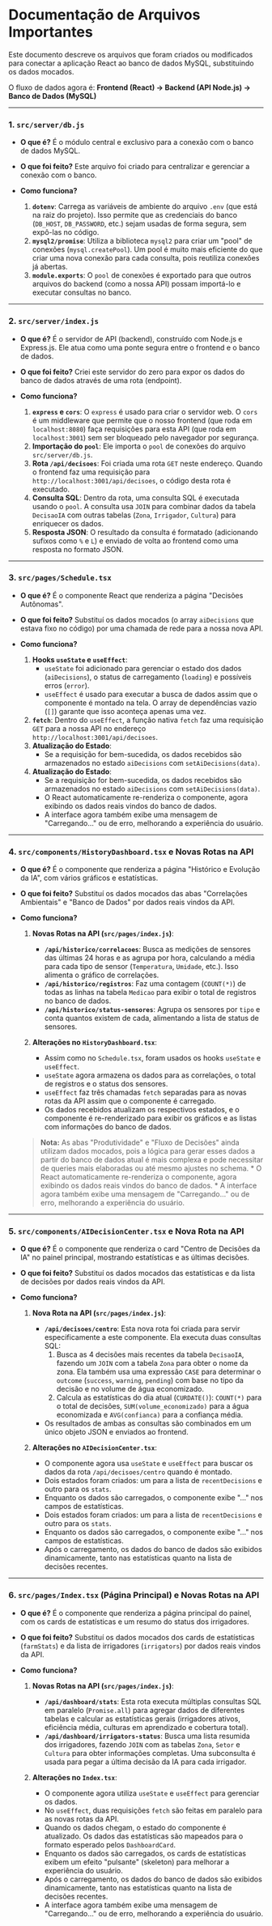 # Documentação de Arquivos Importantes

Este documento descreve os arquivos que foram criados ou modificados para conectar a aplicação React ao banco de dados MySQL, substituindo os dados mocados.

O fluxo de dados agora é:
**Frontend (React) → Backend (API Node.js) → Banco de Dados (MySQL)**

---

### 1. `src/server/db.js`

*   **O que é?**
    É o módulo central e exclusivo para a conexão com o banco de dados MySQL.

*   **O que foi feito?**
    Este arquivo foi criado para centralizar e gerenciar a conexão com o banco.

*   **Como funciona?**
    1.  **`dotenv`**: Carrega as variáveis de ambiente do arquivo `.env` (que está na raiz do projeto). Isso permite que as credenciais do banco (`DB_HOST`, `DB_PASSWORD`, etc.) sejam usadas de forma segura, sem expô-las no código.
    2.  **`mysql2/promise`**: Utiliza a biblioteca `mysql2` para criar um "pool" de conexões (`mysql.createPool`). Um pool é muito mais eficiente do que criar uma nova conexão para cada consulta, pois reutiliza conexões já abertas.
    3.  **`module.exports`**: O `pool` de conexões é exportado para que outros arquivos do backend (como a nossa API) possam importá-lo e executar consultas no banco.

---

### 2. `src/server/index.js`

*   **O que é?**
    É o servidor de API (backend), construído com Node.js e Express.js. Ele atua como uma ponte segura entre o frontend e o banco de dados.

*   **O que foi feito?**
    Criei este servidor do zero para expor os dados do banco de dados através de uma rota (endpoint).

*   **Como funciona?**
    1.  **`express` e `cors`**: O `express` é usado para criar o servidor web. O `cors` é um middleware que permite que o nosso frontend (que roda em `localhost:8080`) faça requisições para esta API (que roda em `localhost:3001`) sem ser bloqueado pelo navegador por segurança.
    2.  **Importação do `pool`**: Ele importa o `pool` de conexões do arquivo `src/server/db.js`.
    3.  **Rota `/api/decisoes`**: Foi criada uma rota `GET` neste endereço. Quando o frontend faz uma requisição para `http://localhost:3001/api/decisoes`, o código desta rota é executado.
    4.  **Consulta SQL**: Dentro da rota, uma consulta SQL é executada usando o `pool`. A consulta usa `JOIN` para combinar dados da tabela `DecisaoIA` com outras tabelas (`Zona`, `Irrigador`, `Cultura`) para enriquecer os dados.
    5.  **Resposta JSON**: O resultado da consulta é formatado (adicionando sufixos como `%` e `L`) e enviado de volta ao frontend como uma resposta no formato JSON.

---

### 3. `src/pages/Schedule.tsx`

*   **O que é?**
    É o componente React que renderiza a página "Decisões Autônomas".

*   **O que foi feito?**
    Substituí os dados mocados (o array `aiDecisions` que estava fixo no código) por uma chamada de rede para a nossa nova API.

*   **Como funciona?**
    1.  **Hooks `useState` e `useEffect`**:
        *   `useState` foi adicionado para gerenciar o estado dos dados (`aiDecisions`), o status de carregamento (`loading`) e possíveis erros (`error`).
        *   `useEffect` é usado para executar a busca de dados assim que o componente é montado na tela. O array de dependências vazio (`[]`) garante que isso aconteça apenas uma vez.
    2.  **`fetch`**: Dentro do `useEffect`, a função nativa `fetch` faz uma requisição `GET` para a nossa API no endereço `http://localhost:3001/api/decisoes`.
    3.  **Atualização do Estado**:
        *   Se a requisição for bem-sucedida, os dados recebidos são armazenados no estado `aiDecisions` com `setAiDecisions(data)`.
    3.  **Atualização do Estado**:
        *   Se a requisição for bem-sucedida, os dados recebidos são armazenados no estado `aiDecisions` com `setAiDecisions(data)`.
        *   O React automaticamente re-renderiza o componente, agora exibindo os dados reais vindos do banco de dados.
        *   A interface agora também exibe uma mensagem de "Carregando..." ou de erro, melhorando a experiência do usuário.

---

### 4. `src/components/HistoryDashboard.tsx` e Novas Rotas na API

*   **O que é?**
    É o componente que renderiza a página "Histórico e Evolução da IA", com vários gráficos e estatísticas.

*   **O que foi feito?**
    Substituí os dados mocados das abas "Correlações Ambientais" e "Banco de Dados" por dados reais vindos da API.

*   **Como funciona?**
    1.  **Novas Rotas na API (`src/pages/index.js`)**:
        *   **`/api/historico/correlacoes`**: Busca as medições de sensores das últimas 24 horas e as agrupa por hora, calculando a média para cada tipo de sensor (`Temperatura`, `Umidade`, etc.). Isso alimenta o gráfico de correlações.
        *   **`/api/historico/registros`**: Faz uma contagem (`COUNT(*)`) de todas as linhas na tabela `Medicao` para exibir o total de registros no banco de dados.
        *   **`/api/historico/status-sensores`**: Agrupa os sensores por `tipo` e conta quantos existem de cada, alimentando a lista de status de sensores.

    2.  **Alterações no `HistoryDashboard.tsx`**:
        *   Assim como no `Schedule.tsx`, foram usados os hooks `useState` e `useEffect`.
        *   `useState` agora armazena os dados para as correlações, o total de registros e o status dos sensores.
        *   `useEffect` faz três chamadas `fetch` separadas para as novas rotas da API assim que o componente é carregado.
        *   Os dados recebidos atualizam os respectivos estados, e o componente é re-renderizado para exibir os gráficos e as listas com informações do banco de dados.

    > **Nota:** As abas "Produtividade" e "Fluxo de Decisões" ainda utilizam dados mocados, pois a lógica para gerar esses dados a partir do banco de dados atual é mais complexa e pode necessitar de queries mais elaboradas ou até mesmo ajustes no schema.
        *   O React automaticamente re-renderiza o componente, agora exibindo os dados reais vindos do banco de dados.
        *   A interface agora também exibe uma mensagem de "Carregando..." ou de erro, melhorando a experiência do usuário.

---

### 5. `src/components/AIDecisionCenter.tsx` e Nova Rota na API

*   **O que é?**
    É o componente que renderiza o card "Centro de Decisões da IA" no painel principal, mostrando estatísticas e as últimas decisões.

*   **O que foi feito?**
    Substituí os dados mocados das estatísticas e da lista de decisões por dados reais vindos da API.

*   **Como funciona?**
    1.  **Nova Rota na API (`src/pages/index.js`)**:
        *   **`/api/decisoes/centro`**: Esta nova rota foi criada para servir especificamente a este componente. Ela executa duas consultas SQL:
            1.  Busca as 4 decisões mais recentes da tabela `DecisaoIA`, fazendo um `JOIN` com a tabela `Zona` para obter o nome da zona. Ela também usa uma expressão `CASE` para determinar o `outcome` (`success`, `warning`, `pending`) com base no tipo da decisão e no volume de água economizado.
            2.  Calcula as estatísticas do dia atual (`CURDATE()`): `COUNT(*)` para o total de decisões, `SUM(volume_economizado)` para a água economizada e `AVG(confianca)` para a confiança média.
        *   Os resultados de ambas as consultas são combinados em um único objeto JSON e enviados ao frontend.

    2.  **Alterações no `AIDecisionCenter.tsx`**:
        *   O componente agora usa `useState` e `useEffect` para buscar os dados da rota `/api/decisoes/centro` quando é montado.
        *   Dois estados foram criados: um para a lista de `recentDecisions` e outro para os `stats`.
        *   Enquanto os dados são carregados, o componente exibe "..." nos campos de estatísticas.
        *   Dois estados foram criados: um para a lista de `recentDecisions` e outro para os `stats`.
        *   Enquanto os dados são carregados, o componente exibe "..." nos campos de estatísticas.
        *   Após o carregamento, os dados do banco de dados são exibidos dinamicamente, tanto nas estatísticas quanto na lista de decisões recentes.

---

### 6. `src/pages/Index.tsx` (Página Principal) e Novas Rotas na API

*   **O que é?**
    É o componente que renderiza a página principal do painel, com os cards de estatísticas e um resumo do status dos irrigadores.

*   **O que foi feito?**
    Substituí os dados mocados dos cards de estatísticas (`farmStats`) e da lista de irrigadores (`irrigators`) por dados reais vindos da API.

*   **Como funciona?**
    1.  **Novas Rotas na API (`src/pages/index.js`)**:
        *   **`/api/dashboard/stats`**: Esta rota executa múltiplas consultas SQL em paralelo (`Promise.all`) para agregar dados de diferentes tabelas e calcular as estatísticas gerais (irrigadores ativos, eficiência média, culturas em aprendizado e cobertura total).
        *   **`/api/dashboard/irrigators-status`**: Busca uma lista resumida dos irrigadores, fazendo `JOIN` com as tabelas `Zona`, `Setor` e `Cultura` para obter informações completas. Uma subconsulta é usada para pegar a última decisão da IA para cada irrigador.

    2.  **Alterações no `Index.tsx`**:
        *   O componente agora utiliza `useState` e `useEffect` para gerenciar os dados.
        *   No `useEffect`, duas requisições `fetch` são feitas em paralelo para as novas rotas da API.
        *   Quando os dados chegam, o estado do componente é atualizado. Os dados das estatísticas são mapeados para o formato esperado pelos `DashboardCard`.
        *   Enquanto os dados são carregados, os cards de estatísticas exibem um efeito "pulsante" (skeleton) para melhorar a experiência do usuário.
        *   Após o carregamento, os dados do banco de dados são exibidos dinamicamente, tanto nas estatísticas quanto na lista de decisões recentes.
        *   A interface agora também exibe uma mensagem de "Carregando..." ou de erro, melhorando a experiência do usuário.